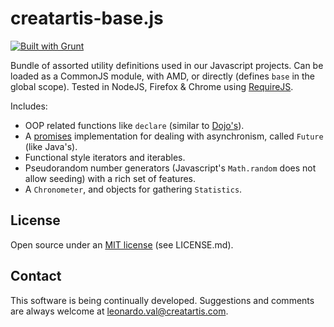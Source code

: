 ﻿creatartis-base.js
==================

[![Built with Grunt](https://cdn.gruntjs.com/builtwith.png)](http://gruntjs.com/)

Bundle of assorted utility definitions used in our Javascript projects. Can be loaded as a CommonJS module, with AMD, or directly (defines `base` in the global scope). Tested in NodeJS, Firefox & Chrome using [RequireJS](http://requirejs.org/).

Includes:

* OOP related functions like `declare` (similar to [Dojo's](http://dojotoolkit.org/reference-guide/dojo/_base/declare.html)).
* A [promises](http://en.wikipedia.org/wiki/Futures_and_promises) implementation for dealing with asynchronism, called `Future` (like Java's).
* Functional style iterators and iterables.
* Pseudorandom number generators (Javascript's `Math.random` does not allow seeding) with a rich set of features.
* A `Chronometer`, and objects for gathering `Statistics`.

## License

Open source under an [MIT license](LICENSE.md) (see LICENSE.md).

## Contact

This software is being continually developed. Suggestions and comments are always welcome at [leonardo.val@creatartis.com](mailto:leonardo.val@creatartis.com).